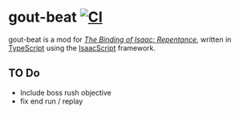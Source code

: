 # gout-beat [![CI](https://github.com/Hbeau/gout-beat/actions/workflows/ci.yml/badge.svg)](https://github.com/Hbeau/gout-beat/actions/workflows/ci.yml)  
gout-beat is a mod for *[The Binding of Isaac: Repentance](https://store.steampowered.com/app/1426300/The_Binding_of_Isaac_Repentance/)*, written in [TypeScript](https://www.typescriptlang.org/) using the [IsaacScript](https://isaacscript.github.io/) framework.

## TO Do
 * Include boss rush objective
 * fix end run / replay
